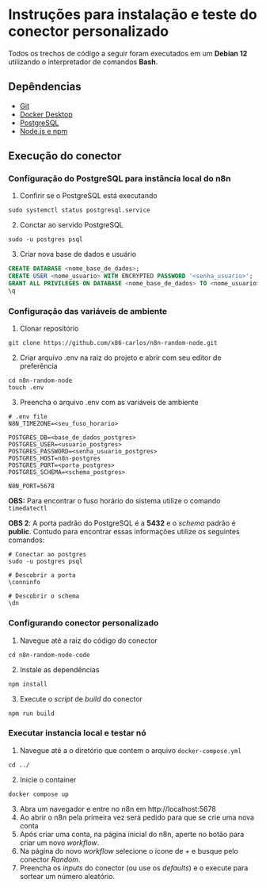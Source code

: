# Instruções para instalação e teste do conector personalizado

Todos os trechos de código a seguir foram executados em um **Debian 12** utilizando o interpretador de comandos **Bash**.

## Depêndencias

- [Git](https://git-scm.com/downloads)
- [Docker Desktop](https://docs.docker.com/get-started/get-docker/)
- [PostgreSQL](https://www.postgresql.org/download/)
- [Node.js e npm](https://nodejs.org/en/download)

## Execução do conector

### Configuração do PostgreSQL para instância local do n8n

1. Confirir se o PostgreSQL está executando

```console
sudo systemctl status postgresql.service
```

2. Conctar ao servido PostgreSQL

```console
sudo -u postgres psql
```

3. Criar nova base de dados e usuário

```sql
CREATE DATABASE <nome_base_de_dados>;
CREATE USER <nome_usuario> WITH ENCRYPTED PASSWORD '<senha_usuario>';
GRANT ALL PRIVILEGES ON DATABASE <nome_base_de_dados> TO <nome_usuario>;
\q
```

### Configuração das variáveis de ambiente

1. Clonar repositório

```console
git clone https://github.com/x86-carlos/n8n-random-node.git
```

2. Criar arquivo .env na raiz do projeto e abrir com seu editor de preferência

```console
cd n8n-random-node
touch .env
```
3. Preencha o arquivo .env com as variáveis de ambiente

```console
# .env file
N8N_TIMEZONE=<seu_fuso_horario>

POSTGRES_DB=<base_de_dados_postgres>
POSTGRES_USER=<usuario_postgres>
POSTGRES_PASSWORD=<senha_usuario_postgres>
POSTGRES_HOST=n8n-postgres
POSTGRES_PORT=<porta_postgres>
POSTGRES_SCHEMA=<schema_postgres>

N8N_PORT=5678
```
**OBS:** Para encontrar o fuso horário do sistema utilize o comando ``timedatectl``

**OBS 2**: A porta padrão do PostgreSQL é a **5432** e o *schema* padrão é **public**. Contudo para encontrar essas informações utilize os seguintes comandos: 

```console
# Conectar ao postgres
sudo -u postgres psql

# Descobrir a porta
\conninfo

# Descobrir o schema
\dn
```
### Configurando conector personalizado

1. Navegue até a raiz do código do conector

```console
cd n8n-random-node-code
```
2. Instale as dependências

```console
npm install
```
3. Execute o *script* de *build* do conector

```console
npm run build
```
### Executar instancia local e testar nó

1. Navegue até a o diretório que contem o arquivo ``docker-compose.yml``

```console
cd ../
```
2. Inicie o container

```console
docker compose up
```
3. Abra um navegador e entre no n8n em http://localhost:5678
4. Ao abrir o n8n pela primeira vez será pedido para que se crie uma nova conta
5. Após criar uma conta, na página inicial do n8n, aperte no botão para criar um novo *workflow*.
6. Na página do novo *workflow* selecione o ícone de *+* e busque pelo conector *Random*.
7. Preencha os *inputs* do conector (ou use os *defaults*) e o execute para sortear um número aleatório.
